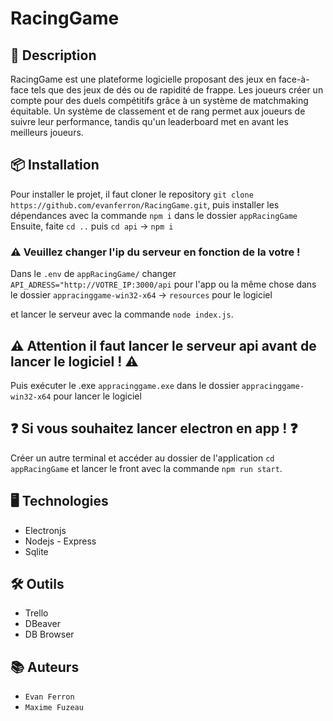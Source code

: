 # RacingGame

## 📝 Description

RacingGame est une plateforme logicielle proposant des jeux en face-à-face tels que des jeux de dés ou de rapidité de frappe. Les joueurs créer un compte pour des duels compétitifs grâce à un système de matchmaking équitable. Un système de classement et de rang permet aux joueurs de suivre leur performance, tandis qu'un leaderboard met en avant les meilleurs joueurs.

## 📦 Installation

Pour installer le projet, il faut cloner le repository `git clone https://github.com/evanferron/RacingGame.git`, puis installer les dépendances avec la commande `npm i` dans le dossier `appRacingGame` Ensuite, faite `cd ..` puis `cd api` -> `npm i` 

### ⚠️ Veuillez changer l'ip du serveur en fonction de la votre !

Dans le `.env` de `appRacingGame/` changer `API_ADRESS="http://VOTRE_IP:3000/api` pour l'app ou la même chose dans le dossier `appracinggame-win32-x64` -> `resources` pour le logiciel

et lancer le serveur avec la commande `node index.js`.

## ⚠️ Attention il faut lancer le serveur api avant de lancer le logiciel ! ⚠️

Puis exécuter le .exe `appracinggame.exe` dans le dossier `appracinggame-win32-x64` pour lancer le logiciel

## ❓ Si vous souhaitez lancer electron en app ! ❓

Créer un autre terminal et accéder au dossier de l'application `cd appRacingGame` et lancer le front avec la commande `npm run start`.

## 🖥️ Technologies

- Electronjs
- Nodejs - Express
- Sqlite

## 🛠️ Outils

- Trello
- DBeaver
- DB Browser

## 📚 Auteurs

- `Evan Ferron`
- `Maxime Fuzeau`

